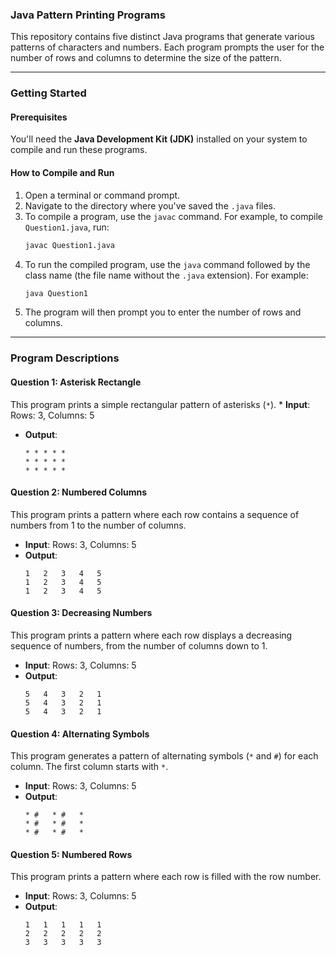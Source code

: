 ### Java Pattern Printing Programs

This repository contains five distinct Java programs that generate various patterns of characters and numbers. Each program prompts the user for the number of rows and columns to determine the size of the pattern.

-----

### **Getting Started**

#### **Prerequisites**

You'll need the **Java Development Kit (JDK)** installed on your system to compile and run these programs.

#### **How to Compile and Run**

1.  Open a terminal or command prompt.
2.  Navigate to the directory where you've saved the `.java` files.
3.  To compile a program, use the `javac` command. For example, to compile `Question1.java`, run:
    ```bash
    javac Question1.java
    ```
4.  To run the compiled program, use the `java` command followed by the class name (the file name without the `.java` extension). For example:
    ```bash
    java Question1
    ```
5.  The program will then prompt you to enter the number of rows and columns.

-----

### **Program Descriptions**

#### **Question 1: Asterisk Rectangle**

This program prints a simple rectangular pattern of asterisks (`*`). \* **Input**: Rows: 3, Columns: 5

  * **Output**:
    ```
    * * * * *
    * * * * *
    * * * * *
    ```

#### **Question 2: Numbered Columns**

This program prints a pattern where each row contains a sequence of numbers from 1 to the number of columns.

  * **Input**: Rows: 3, Columns: 5
  * **Output**:
    ```
    1   2   3   4   5
    1   2   3   4   5
    1   2   3   4   5
    ```

#### **Question 3: Decreasing Numbers**

This program prints a pattern where each row displays a decreasing sequence of numbers, from the number of columns down to 1.

  * **Input**: Rows: 3, Columns: 5
  * **Output**:
    ```
    5   4   3   2   1
    5   4   3   2   1
    5   4   3   2   1
    ```

#### **Question 4: Alternating Symbols**

This program generates a pattern of alternating symbols (`*` and `#`) for each column. The first column starts with `*`.

  * **Input**: Rows: 3, Columns: 5
  * **Output**:
    ```
    * #   * #   *
    * #   * #   *
    * #   * #   *
    ```

#### **Question 5: Numbered Rows**

This program prints a pattern where each row is filled with the row number.

  * **Input**: Rows: 3, Columns: 5
  * **Output**:
    ```
    1   1   1   1   1
    2   2   2   2   2
    3   3   3   3   3
    ```